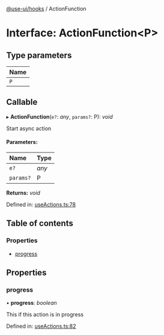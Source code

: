 [@use-ui/hooks](../README.md) / ActionFunction

# Interface: ActionFunction<P\>

## Type parameters

| Name |
| :------ |
| `P` |

## Callable

▸ **ActionFunction**(`e?`: *any*, `params?`: P): *void*

Start async action

#### Parameters:

| Name | Type |
| :------ | :------ |
| `e?` | *any* |
| `params?` | P |

**Returns:** *void*

Defined in: [useActions.ts:78](https://github.com/vasyas/use-ui-hooks/blob/6d6625b/src/useActions.ts#L78)

## Table of contents

### Properties

- [progress](actionfunction.md#progress)

## Properties

### progress

• **progress**: *boolean*

This if this action is in progress

Defined in: [useActions.ts:82](https://github.com/vasyas/use-ui-hooks/blob/6d6625b/src/useActions.ts#L82)
